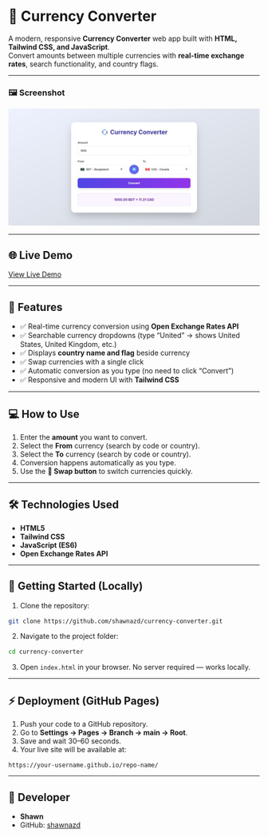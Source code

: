 
# 💱 Currency Converter

A modern, responsive **Currency Converter** web app built with **HTML, Tailwind CSS, and JavaScript**.  
Convert amounts between multiple currencies with **real-time exchange rates**, search functionality, and country flags.

---

### 🖼 Screenshot

![Currency Converter Screenshot](currency_converter.jpg)

---

## 🌐 Live Demo

[View Live Demo](https://shawnazd.github.io/currency-converter/)

---

## 🔹 Features

- ✅ Real-time currency conversion using **Open Exchange Rates API**
- ✅ Searchable currency dropdowns (type “United” → shows United States, United Kingdom, etc.)
- ✅ Displays **country name and flag** beside currency
- ✅ Swap currencies with a single click
- ✅ Automatic conversion as you type (no need to click “Convert”)
- ✅ Responsive and modern UI with **Tailwind CSS**

---

## 💻 How to Use

1. Enter the **amount** you want to convert.  
2. Select the **From** currency (search by code or country).  
3. Select the **To** currency (search by code or country).  
4. Conversion happens automatically as you type.  
5. Use the **🔄 Swap button** to switch currencies quickly.

---

## 🛠 Technologies Used

- **HTML5**
- **Tailwind CSS**
- **JavaScript (ES6)**
- **Open Exchange Rates API**

---

## 📂 Getting Started (Locally)

1. Clone the repository:

```bash
git clone https://github.com/shawnazd/currency-converter.git
````

2. Navigate to the project folder:

```bash
cd currency-converter
```

3. Open `index.html` in your browser.
   No server required — works locally.

---

## ⚡ Deployment (GitHub Pages)

1. Push your code to a GitHub repository.
2. Go to **Settings → Pages → Branch → main → Root**.
3. Save and wait 30–60 seconds.
4. Your live site will be available at:

```
https://your-username.github.io/repo-name/
```

---

## 👤 Developer

* **Shawn**
* GitHub: [shawnazd](https://github.com/shawnazd)

